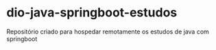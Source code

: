 # dio-java-springboot-estudos
Repositório criado para hospedar remotamente os estudos de java com springboot
